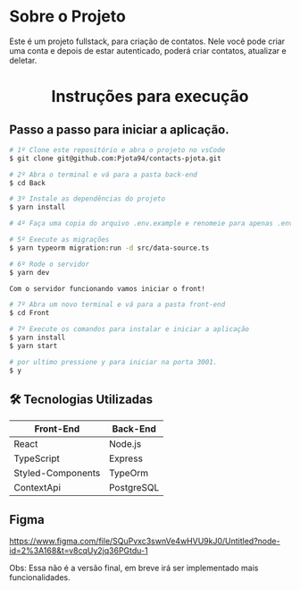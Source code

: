 # Sobre o Projeto

Este é um projeto fullstack, para criação de contatos. Nele você pode criar uma conta e depois de estar autenticado, poderá criar contatos, atualizar e deletar.

<h1 align="center">
 Instruções para execução
</h1>

## Passo a passo para iniciar a aplicação.

```bash
# 1º Clone este repositório e abra o projeto no vsCode
$ git clone git@github.com:Pjota94/contacts-pjota.git

# 2º Abra o terminal e vá para a pasta back-end
$ cd Back

# 3º Instale as dependências do projeto
$ yarn install

# 4º Faça uma copia do arquivo .env.example e renomeie para apenas .env, preencha os dados de acordo com os dados do seu banco.

# 5º Execute as migrações
$ yarn typeorm migration:run -d src/data-source.ts

# 6º Rode o servidor
$ yarn dev

Com o servidor funcionando vamos iniciar o front!

# 7º Abra um novo terminal e vá para a pasta front-end
$ cd Front

# 7º Execute os comandos para instalar e iniciar a aplicação
$ yarn install
$ yarn start

# por ultimo pressione y para iniciar na porta 3001.
$ y
```

## 🛠 Tecnologias Utilizadas

| Front-End         | Back-End   |
| ----------------- | ---------- |
| React             | Node.js    |
| TypeScript        | Express    |
| Styled-Components | TypeOrm    |
| ContextApi        | PostgreSQL |

## Figma

https://www.figma.com/file/SQuPvxc3swnVe4wHVU9kJ0/Untitled?node-id=2%3A168&t=v8cqUy2jq36PGtdu-1

Obs: Essa não é a versão final, em breve irá ser implementado mais funcionalidades.
